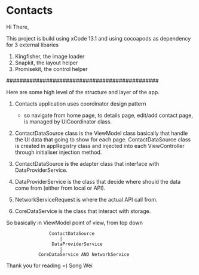 # Contacts

Hi There,

This project is build using xCode 13.1
and using cocoapods as dependency for 3 external libaries
1. Kingfisher, the image loader
2. Snapkit, the layout helper
3. Promisekit, the control helper


##############################################


Here are some high level of the structure and layer of the app.

1. Contacts application uses coordinator design pattern
    - so navigate from home page, to details page, edit/add contact page, is managed by UICoordinator class.

2. ContactDataSource class is the ViewModel class basically that handle the UI data that going to show for each page. ContactDataSource class is created in appRegistry class and injected into each ViewController through initialiser injection method.

3. ContactDataSource is the adapter class that interface with DataProviderService. 

4. DataProviderService is the class that decide where should the data come from (either from local or API).

5. NetworkServiceRequest is where the actual API call from.

6. CoreDataService is the class that interact with storage.


So basically in ViewModel point of view, from top down

					ContactDataSource 
						|
					 DataProviderService
						|
				CoreDataService AND NetworkService
        
Thank you for reading =)
Song Wei
